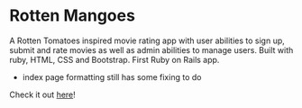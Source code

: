 # Rotten Mangoes
A Rotten Tomatoes inspired movie rating app with user abilities to sign up, submit and rate movies as well as admin abilities to manage users. Built with ruby, HTML, CSS and Bootstrap. First Ruby on Rails app.
* index page formatting still has some fixing to do 

Check it out [here](https://the-rotten-mangoes.herokuapp.com/)!
